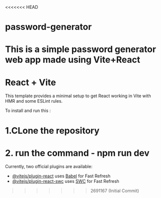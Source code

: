 <<<<<<< HEAD
# password-generator
This is a simple password generator web app made using Vite+React
=======
# React + Vite

This template provides a minimal setup to get React working in Vite with HMR and some ESLint rules.

To install and run this :

# 1.CLone the repository
# 2. run the command - npm run dev

Currently, two official plugins are available:

- [@vitejs/plugin-react](https://github.com/vitejs/vite-plugin-react/blob/main/packages/plugin-react/README.md) uses [Babel](https://babeljs.io/) for Fast Refresh
- [@vitejs/plugin-react-swc](https://github.com/vitejs/vite-plugin-react-swc) uses [SWC](https://swc.rs/) for Fast Refresh
>>>>>>> 2691167 (Initial Commit)
